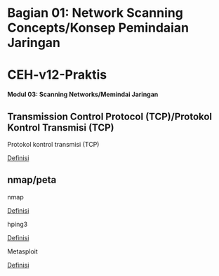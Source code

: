 # Bagian 01: Network Scanning Concepts/Konsep Pemindaian Jaringan

# CEH-v12-Praktis

**Modul 03: Scanning Networks/Memindai Jaringan**

## Transmission Control Protocol (TCP)/Protokol Kontrol Transmisi (TCP)

Protokol kontrol transmisi (TCP)

[Definisi](../definitions/definitions_T.md#transmission-control-protocol)

## nmap/peta

nmap

[Definisi](../definitions/definitions_N.md#nmap)

hping3

[Definisi](../definitions/definitions_H.md#hping3)

Metasploit

[Definisi](../definitions/definitions_M.md#metasploit)